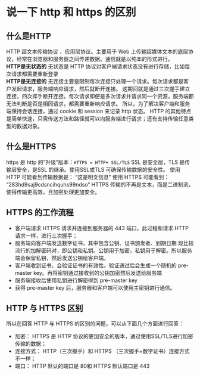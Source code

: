# 说一下 http 和 https 的区别

## 什么是HTTP

HTTP 超文本传输协议 ，应用层协议。主要用于 Web 上传输超媒体文本的底层协议，经常在浏览器和服务器之间传递数据。通信就是以纯本的形式进行。  
**HTTP是无状态的**
无状态是 HTTP 协议对客户端请求状态没有进行存储，比如每次请求都需要重新登录  
**HTTP是无连接的**
无连接主要是限制每次连接只处理一个请求。每次请求都是客户发起请求，服务端响应请求，然后就断开连接。
这期间就是通过三次握手建立连接，四次挥手断开连接。每次请求即便是多次请求并请求同一个资源，服务端都无法判断是否是相同请求，都需要重新响应请求。
所以，为了解决客户端和服务端保持会话连接，通过 cookie 和 session 来记录 http 状态。
HTTP 的其他特点是简单快速，只需传送方法和路径就可以向服务端进行请求；还有支持传输任意类型的数据对象。

## 什么是HTTPS

https 是 http 的“升级”版本：`HTTPS = HTTP+ SSL/TLS`
SSL 是安全层，TLS 是传输层安全，是SSL 的继承。使用SSL或TLS 可确保传输数据的安全性。
使用 HTTP 可能看到传输数据是： “这是明文信息”
使用 HTTPS 可能看到： “283hd9saj9cdsncihquhs99ndso”
HTTPS 传输的不再是文本，而是二进制流，使得传输更高效，且加密处理更加安全。

## HTTPS 的工作流程

+ 客户端请求 HTTPS 请求并连接到服务器的 443 端口，此过程和请求 HTTP 请求一样，进行三次握手；
+ 服务端向客户端发送数字证书，其中包含公钥、证书颁发者、到期日期
现比较流行的加解密码对，即公钥和私钥。公钥用于加密，私钥用于解密。所以服务端会保留私钥，然后发送公钥给客户端。
+ 客户端收到证书，会验证证书的有效性。验证通过后会生成一个随机的 pre-master key。再将密钥通过接收到的公钥加密然后发送给服务端
+ 服务端接收后使用私钥进行解密得到 pre-master key
+ 获得 pre-master key 后，服务器和客户端可以使用主密钥进行通信。

## HTTP 与 HTTPS 区别

所以在回答 HTTP 与 HTTPS 的区别的问题，可以从下面几个方面进行回答：

+ 加密： HTTPS 是 HTTP 协议的更加安全的版本，通过使用SSL/TLS进行加密传输的数据；
+ 连接方式： HTTP（三次握手）和 HTTPS （三次握手+数字证书）连接方式不一样；
+ 端口： HTTP 默认的端口是 80和 HTTPS 默认端口是 443